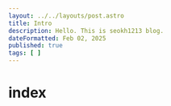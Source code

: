 ```yaml
---
layout: ../../layouts/post.astro
title: Intro
description: Hello. This is seokh1213 blog.
dateFormatted: Feb 02, 2025
published: true
tags: [ ]
---
```


# index
